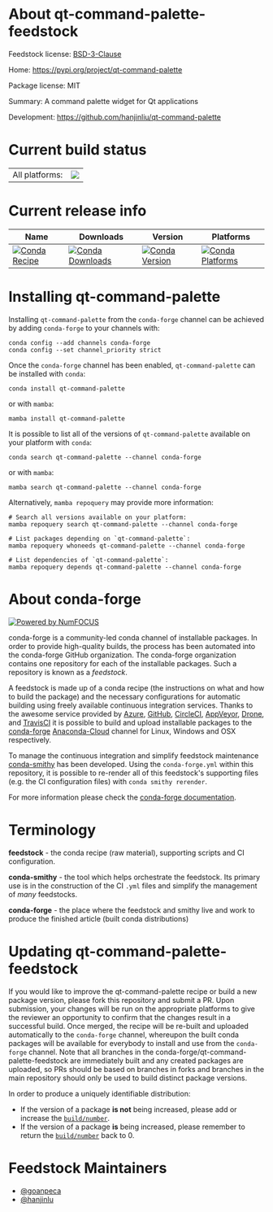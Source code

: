 About qt-command-palette-feedstock
==================================

Feedstock license: [BSD-3-Clause](https://github.com/conda-forge/qt-command-palette-feedstock/blob/main/LICENSE.txt)

Home: https://pypi.org/project/qt-command-palette

Package license: MIT

Summary: A command palette widget for Qt applications

Development: https://github.com/hanjinliu/qt-command-palette

Current build status
====================


<table><tr><td>All platforms:</td>
    <td>
      <a href="https://dev.azure.com/conda-forge/feedstock-builds/_build/latest?definitionId=19989&branchName=main">
        <img src="https://dev.azure.com/conda-forge/feedstock-builds/_apis/build/status/qt-command-palette-feedstock?branchName=main">
      </a>
    </td>
  </tr>
</table>

Current release info
====================

| Name | Downloads | Version | Platforms |
| --- | --- | --- | --- |
| [![Conda Recipe](https://img.shields.io/badge/recipe-qt--command--palette-green.svg)](https://anaconda.org/conda-forge/qt-command-palette) | [![Conda Downloads](https://img.shields.io/conda/dn/conda-forge/qt-command-palette.svg)](https://anaconda.org/conda-forge/qt-command-palette) | [![Conda Version](https://img.shields.io/conda/vn/conda-forge/qt-command-palette.svg)](https://anaconda.org/conda-forge/qt-command-palette) | [![Conda Platforms](https://img.shields.io/conda/pn/conda-forge/qt-command-palette.svg)](https://anaconda.org/conda-forge/qt-command-palette) |

Installing qt-command-palette
=============================

Installing `qt-command-palette` from the `conda-forge` channel can be achieved by adding `conda-forge` to your channels with:

```
conda config --add channels conda-forge
conda config --set channel_priority strict
```

Once the `conda-forge` channel has been enabled, `qt-command-palette` can be installed with `conda`:

```
conda install qt-command-palette
```

or with `mamba`:

```
mamba install qt-command-palette
```

It is possible to list all of the versions of `qt-command-palette` available on your platform with `conda`:

```
conda search qt-command-palette --channel conda-forge
```

or with `mamba`:

```
mamba search qt-command-palette --channel conda-forge
```

Alternatively, `mamba repoquery` may provide more information:

```
# Search all versions available on your platform:
mamba repoquery search qt-command-palette --channel conda-forge

# List packages depending on `qt-command-palette`:
mamba repoquery whoneeds qt-command-palette --channel conda-forge

# List dependencies of `qt-command-palette`:
mamba repoquery depends qt-command-palette --channel conda-forge
```


About conda-forge
=================

[![Powered by
NumFOCUS](https://img.shields.io/badge/powered%20by-NumFOCUS-orange.svg?style=flat&colorA=E1523D&colorB=007D8A)](https://numfocus.org)

conda-forge is a community-led conda channel of installable packages.
In order to provide high-quality builds, the process has been automated into the
conda-forge GitHub organization. The conda-forge organization contains one repository
for each of the installable packages. Such a repository is known as a *feedstock*.

A feedstock is made up of a conda recipe (the instructions on what and how to build
the package) and the necessary configurations for automatic building using freely
available continuous integration services. Thanks to the awesome service provided by
[Azure](https://azure.microsoft.com/en-us/services/devops/), [GitHub](https://github.com/),
[CircleCI](https://circleci.com/), [AppVeyor](https://www.appveyor.com/),
[Drone](https://cloud.drone.io/welcome), and [TravisCI](https://travis-ci.com/)
it is possible to build and upload installable packages to the
[conda-forge](https://anaconda.org/conda-forge) [Anaconda-Cloud](https://anaconda.org/)
channel for Linux, Windows and OSX respectively.

To manage the continuous integration and simplify feedstock maintenance
[conda-smithy](https://github.com/conda-forge/conda-smithy) has been developed.
Using the ``conda-forge.yml`` within this repository, it is possible to re-render all of
this feedstock's supporting files (e.g. the CI configuration files) with ``conda smithy rerender``.

For more information please check the [conda-forge documentation](https://conda-forge.org/docs/).

Terminology
===========

**feedstock** - the conda recipe (raw material), supporting scripts and CI configuration.

**conda-smithy** - the tool which helps orchestrate the feedstock.
                   Its primary use is in the construction of the CI ``.yml`` files
                   and simplify the management of *many* feedstocks.

**conda-forge** - the place where the feedstock and smithy live and work to
                  produce the finished article (built conda distributions)


Updating qt-command-palette-feedstock
=====================================

If you would like to improve the qt-command-palette recipe or build a new
package version, please fork this repository and submit a PR. Upon submission,
your changes will be run on the appropriate platforms to give the reviewer an
opportunity to confirm that the changes result in a successful build. Once
merged, the recipe will be re-built and uploaded automatically to the
`conda-forge` channel, whereupon the built conda packages will be available for
everybody to install and use from the `conda-forge` channel.
Note that all branches in the conda-forge/qt-command-palette-feedstock are
immediately built and any created packages are uploaded, so PRs should be based
on branches in forks and branches in the main repository should only be used to
build distinct package versions.

In order to produce a uniquely identifiable distribution:
 * If the version of a package **is not** being increased, please add or increase
   the [``build/number``](https://docs.conda.io/projects/conda-build/en/latest/resources/define-metadata.html#build-number-and-string).
 * If the version of a package **is** being increased, please remember to return
   the [``build/number``](https://docs.conda.io/projects/conda-build/en/latest/resources/define-metadata.html#build-number-and-string)
   back to 0.

Feedstock Maintainers
=====================

* [@goanpeca](https://github.com/goanpeca/)
* [@hanjinlu](https://github.com/hanjinlu/)

